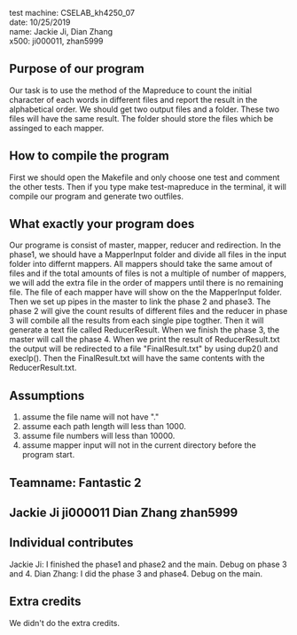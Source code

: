 test machine: CSELAB_kh4250_07<br />
date: 10/25/2019<br />
name: Jackie Ji, Dian Zhang<br />
x500: ji000011, zhan5999<br />



## Purpose of our program
Our task is to use the method of the Mapreduce to count the initial character of each words in different files and report the result in the alphabetical order.  We should get two output files and a folder. These two files will have the same result. The folder should store the files which be assinged to each mapper.


## How to compile the program
First we should open the Makefile and only choose one test and comment the other tests. Then if you type make test-mapreduce in the terminal, it will compile our program and generate two outfiles. 


## What exactly your program does
Our programe is consist of master, mapper, reducer and redirection. In the phase1, we should have a MapperInput folder and divide all files in the input folder into differnt mappers. All mappers should take the same amout of files and if the total amounts of files is not a multiple of number of mappers, we will add the extra file in the order of mappers until there is no remaining file. The file of each mapper have will show on the the MapperInput folder. Then we set up pipes in the master to link the phase 2 and phase3. The phase 2 will give the count results of different files and the reducer in phase 3 will combile all the results from each single pipe togther. Then it will generate a text file called ReducerResult. When we finish the phase 3, the master will call the phase 4. When we print the result of ReducerResult.txt the output will be redirected to a file "FinalResult.txt" by using dup2() and execlp(). Then the FinalResult.txt will have the same contents with the ReducerResult.txt.


## Assumptions
1. assume the file name will not have "."<br />
2. assume each path length will less than 1000.<br />
3. assume file numbers will less than 10000.<br />
4. assume mapper input will not in the current directory before the program start.<br />

## Teamname: Fantastic 2
## Jackie Ji  ji000011  Dian Zhang zhan5999

## Individual contributes
Jackie Ji: I finished the phase1 and phase2 and the main. Debug on phase 3 and 4.
Dian Zhang: I did the phase 3 and phase4. Debug on the main.

## Extra credits 
We didn't do the extra credits.


